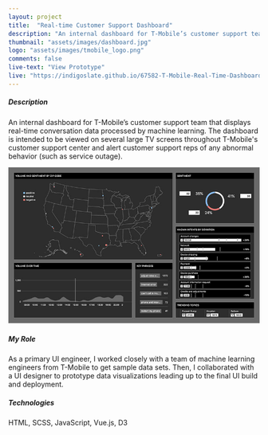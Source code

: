 ```yaml
---
layout: project
title:  "Real-time Customer Support Dashboard"
description: "An internal dashboard for T-Mobile’s customer support team that displays real-time conversation data processed by machine learning."
thumbnail: "assets/images/dashboard.jpg"
logo: "assets/images/tmobile_logo.png"
comments: false
live-text: "View Prototype"
live: "https://indigoslate.github.io/67582-T-Mobile-Real-Time-Dashboard-UI/"
---
```



##### Description
An internal dashboard for T-Mobile’s customer support team that displays real-time conversation data processed by machine learning. The dashboard is intended to be viewed on several large TV screens throughout T-Mobile's customer support center and alert customer support reps of any abnormal behavior (such as service outage).

![T-Mobile Dashboard](assets/../../assets/images/dashboard.jpg "T-Mobile Dashboard")

##### My Role
As a primary UI engineer, I worked closely with a team of machine learning engineers from T-Mobile to get sample data sets. Then, I collaborated with a UI designer to prototype data visualizations leading up to the final UI build and deployment.

##### Technologies
HTML, SCSS, JavaScript, Vue.js, D3
